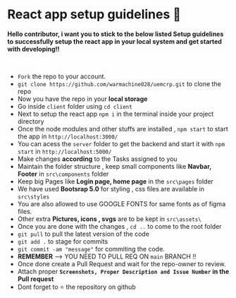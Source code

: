 # React app setup guidelines 🚀

**Hello contributor, i want you to stick to the below listed Setup guidelines to successfully setup the react app in your local system and get started with developing!!**

<br/>

- `Fork` the repo to your account.
- `git clone https://github.com/warmachine028/uemcrp.git` to clone the repo
- Now you have the repo in your **local storage**
- Go inside `client` folder using `cd client`
- Next to setup the react app `npm i` in the terminal inside your project directory
- Once the node modules and other stuffs are installed , `npm start` to start the app in `http://localhost:3000/`
- You can acess the `server` folder to get the backend and start it with `npm start` in `http://localhost:5000/`
- Make changes **according** to the Tasks assigned to you
- Maintain the folder structure , keep small components like **Navbar, Footer** in `src\components` folder
- Keep big Pages like **Login page, home page** in the `src\pages` folder
- We have used **Bootsrap 5.0** for styling , css files are available in `src\styles`
- You are also allowed to use GOOGLE FONTS for same fonts as of figma files.
- Other extra **Pictures, icons , svgs** are to be kept in `src\assets\`
- Once you are done with the changes , `cd ..` to come to the root folder
- `git pull` to pull the latest version of the code
- `git add .` to stage for commits
- `git commit -am "message"` for commiting the code.
- **REMEMBER** --> YOU NEED TO PULL REQ ON `main` BRANCH !!
- Once done create a Pull Request and wait for the repo-owner to review.
- Attach proper **`Screenshots, Proper Description and Issue Number` in the Pull request**
- Dont forget to ⭐ the repository on github
<br/>
